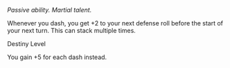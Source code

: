 *Passive ability. Martial talent.*

Whenever you dash, you get +2 to your next defense roll before the start of your next turn. This can stack multiple times.

<div class="destiny-level">Destiny Level</div class="destiny-level">

You gain +5 for each dash instead.
